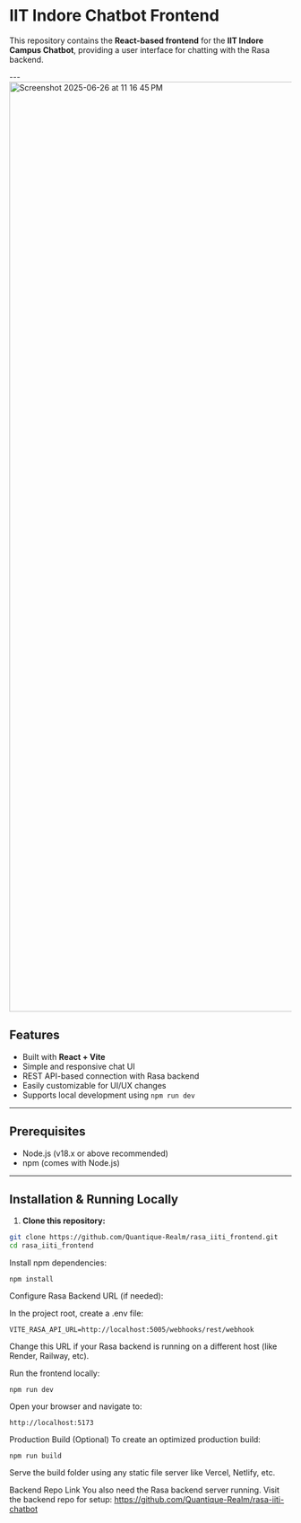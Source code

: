 # IIT Indore Chatbot Frontend 

This repository contains the **React-based frontend** for the **IIT Indore Campus Chatbot**, providing a user interface for chatting with the Rasa backend.

---<img width="1658" alt="Screenshot 2025-06-26 at 11 16 45 PM" src="https://github.com/user-attachments/assets/0face314-753f-44bc-bb8a-2dc384f3bf02" />


##  Features

-  Built with **React + Vite**
-  Simple and responsive chat UI
-  REST API-based connection with Rasa backend
-  Easily customizable for UI/UX changes
-  Supports local development using `npm run dev`

---

## Prerequisites

- Node.js (v18.x or above recommended)
- npm (comes with Node.js)

---

##  Installation & Running Locally

1. **Clone this repository:**

```bash
git clone https://github.com/Quantique-Realm/rasa_iiti_frontend.git
cd rasa_iiti_frontend
```
Install npm dependencies:
```
npm install
```
Configure Rasa Backend URL (if needed):

In the project root, create a .env file:
```
VITE_RASA_API_URL=http://localhost:5005/webhooks/rest/webhook
```
Change this URL if your Rasa backend is running on a different host (like Render, Railway, etc).

Run the frontend locally:

```
npm run dev
```
Open your browser and navigate to:
```
http://localhost:5173
```
 Production Build (Optional)
To create an optimized production build:
```
npm run build
```
Serve the build folder using any static file server like Vercel, Netlify, etc.

Backend Repo Link
You also need the Rasa backend server running.
Visit the backend repo for setup:
https://github.com/Quantique-Realm/rasa-iiti-chatbot
